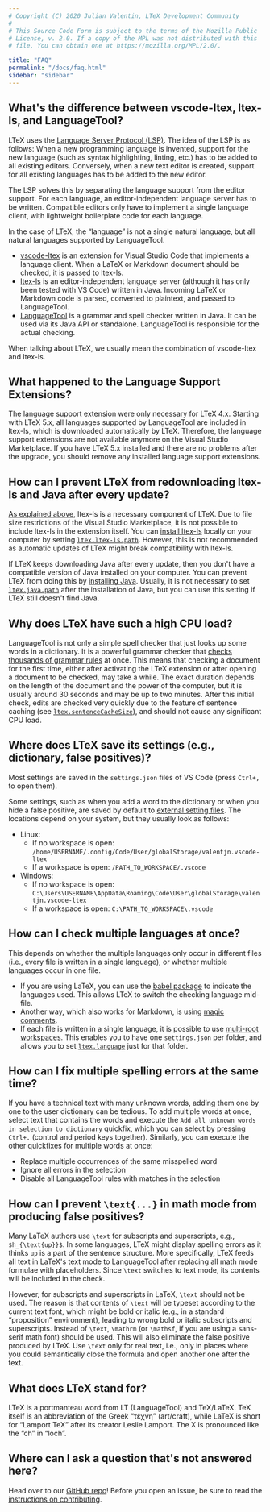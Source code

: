 ```yaml
---
# Copyright (C) 2020 Julian Valentin, LTeX Development Community
#
# This Source Code Form is subject to the terms of the Mozilla Public
# License, v. 2.0. If a copy of the MPL was not distributed with this
# file, You can obtain one at https://mozilla.org/MPL/2.0/.

title: "FAQ"
permalink: "/docs/faq.html"
sidebar: "sidebar"
---
```


## What's the difference between vscode-ltex, ltex-ls, and LanguageTool?

LTeX uses the [Language Server Protocol (LSP)](https://microsoft.github.io/language-server-protocol/). The idea of the LSP is as follows: When a new programming language is invented, support for the new language (such as syntax highlighting, linting, etc.) has to be added to all existing editors. Conversely, when a new text editor is created, support for all existing languages has to be added to the new editor.

The LSP solves this by separating the language support from the editor support. For each language, an editor-independent language server has to be written. Compatible editors only have to implement a single language client, with lightweight boilerplate code for each language.

In the case of LTeX, the “language” is not a single natural language, but all natural languages supported by LanguageTool.

- [vscode-ltex](https://github.com/valentjn/vscode-ltex) is an extension for Visual Studio Code that implements a language client. When a LaTeX or Markdown document should be checked, it is passed to ltex-ls.
- [ltex-ls](https://github.com/valentjn/ltex-ls) is an editor-independent language server (although it has only been tested with VS Code) written in Java. Incoming LaTeX or Markdown code is parsed, converted to plaintext, and passed to LanguageTool.
- [LanguageTool](https://github.com/languagetool-org/languagetool) is a grammar and spell checker written in Java. It can be used via its Java API or standalone. LanguageTool is responsible for the actual checking.

When talking about LTeX, we usually mean the combination of vscode-ltex and ltex-ls.

## What happened to the Language Support Extensions?

The language support extension were only necessary for LTeX 4.x. Starting with LTeX 5.x, all languages supported by LanguageTool are included in ltex-ls, which is downloaded automatically by LTeX. Therefore, the language support extensions are not available anymore on the Visual Studio Marketplace. If you have LTeX 5.x installed and there are no problems after the upgrade, you should remove any installed language support extensions.

## How can I prevent LTeX from redownloading ltex-ls and Java after every update?

[As explained above](faq.html#whats-the-difference-between-vscode-ltex-ltex-ls-and-languagetool), ltex-ls is a necessary component of LTeX. Due to file size restrictions of the Visual Studio Marketplace, it is not possible to include ltex-ls in the extension itself. You can [install ltex-ls](installation-and-usage.html#second-alternative-download-ltex-lsjava-manually) locally on your computer by setting [`ltex.ltex-ls.path`](settings.html#ltexltex-lspath). However, this is not recommended as automatic updates of LTeX might break compatibility with ltex-ls.

If LTeX keeps downloading Java after every update, then you don't have a compatible version of Java installed on your computer. You can prevent LTeX from doing this by [installing Java](installation-and-usage.html#second-alternative-download-ltex-lsjava-manually). Usually, it is not necessary to set [`ltex.java.path`](settings.html#ltexjavapath) after the installation of Java, but you can use this setting if LTeX still doesn't find Java.

## Why does LTeX have such a high CPU load?

LanguageTool is not only a simple spell checker that just looks up some words in a dictionary. It is a powerful grammar checker that [checks thousands of grammar rules](https://community.languagetool.org/rule/list?lang=en) at once. This means that checking a document for the first time, either after activating the LTeX extension or after opening a document to be checked, may take a while. The exact duration depends on the length of the document and the power of the computer, but it is usually around 30 seconds and may be up to two minutes. After this initial check, edits are checked very quickly due to the feature of sentence caching (see [`ltex.sentenceCacheSize`](settings.html#ltexsentencecachesize)), and should not cause any significant CPU load.

## Where does LTeX save its settings (e.g., dictionary, false positives)?

Most settings are saved in the `settings.json` files of VS Code (press `Ctrl+,` to open them).

Some settings, such as when you add a word to the dictionary or when you hide a false positive, are saved by default to [external setting files](advanced-usage.html#external-setting-files). The locations depend on your system, but they usually look as follows:

- Linux:
  - If no workspace is open: `/home/USERNAME/.config/Code/User/globalStorage/valentjn.vscode-ltex`
  - If a workspace is open: `/PATH_TO_WORKSPACE/.vscode`
- Windows:
  - If no workspace is open: `C:\Users\USERNAME\AppData\Roaming\Code\User\globalStorage\valentjn.vscode-ltex`
  - If a workspace is open: `C:\PATH_TO_WORKSPACE\.vscode`

## How can I check multiple languages at once?

This depends on whether the multiple languages only occur in different files (i.e., every file is written in a single language), or whether multiple languages occur in one file.

- If you are using LaTeX, you can use the [babel package](advanced-usage.html#multilingual-latex-documents-with-the-babel-package) to indicate the languages used. This allows LTeX to switch the checking language mid-file.
- Another way, which also works for Markdown, is using [magic comments](advanced-usage.html#magic-comments).
- If each file is written in a single language, it is possible to use [multi-root workspaces](https://code.visualstudio.com/docs/editor/multi-root-workspaces#_settings). This enables you to have one `settings.json` per folder, and allows you to set [`ltex.language`](settings.html#ltexlanguage) just for that folder.

## How can I fix multiple spelling errors at the same time?

If you have a technical text with many unknown words, adding them one by one to the user dictionary can be tedious. To add multiple words at once, select text that contains the words and execute the `Add all unknown words in selection to dictionary` quickfix, which you can select by pressing `Ctrl+.` (control and period keys together). Similarly, you can execute the other quickfixes for multiple words at once:

- Replace multiple occurrences of the same misspelled word
- Ignore all errors in the selection
- Disable all LanguageTool rules with matches in the selection

## How can I prevent `\text{...}` in math mode from producing false positives?

Many LaTeX authors use `\text` for subscripts and superscripts, e.g., `$h_{\text{up}}$`. In some languages, LTeX might display spelling errors as it thinks `up` is a part of the sentence structure. More specifically, LTeX feeds all text in LaTeX's text mode to LanguageTool after replacing all math mode formulae with placeholders. Since `\text` switches to text mode, its contents will be included in the check.

However, for subscripts and superscripts in LaTeX, `\text` should not be used. The reason is that contents of `\text` will be typeset according to the current text font, which might be bold or italic (e.g., in a standard “proposition” environment), leading to wrong bold or italic subscripts and superscripts. Instead of `\text`, `\mathrm` (or `\mathsf`, if you are using a sans-serif math font) should be used. This will also eliminate the false positive produced by LTeX. Use `\text` only for real text, i.e., only in places where you could semantically close the formula and open another one after the text.

## What does LTeX stand for?

LTeX is a portmanteau word from LT (LanguageTool) and TeX/LaTeX. TeX itself is an abbreviation of the Greek “τέχνη” (art/craft), while LaTeX is short for “Lamport TeX” after its creator Leslie Lamport. The X is pronounced like the “ch” in “loch”.

## Where can I ask a question that's not answered here?

Head over to our [GitHub repo](https://github.com/valentjn/vscode-ltex)! Before you open an issue, be sure to read the [instructions on contributing](contributing-code-issues.html).
